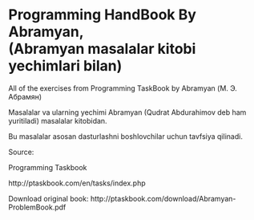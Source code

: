 # Programming HandBook By Abramyan,<br>(Abramyan masalalar kitobi yechimlari bilan)

<p>
All of the exercises from Programming TaskBook by Abramyan (М. Э. Абрамян) <br>

Masalalar va ularning yechimi Abramyan (Qudrat Abdurahimov deb ham yuritiladi) masalalar kitobidan.<br>

Bu masalalar asosan dasturlashni boshlovchilar uchun tavfsiya qilinadi.<br>

Source: <br>
<p>Programming Taskbook<br></p>
http://ptaskbook.com/en/tasks/index.php<br>
<p>Download original book:
http://ptaskbook.com/download/Abramyan-ProblemBook.pdf<br>
</p>
</p>
